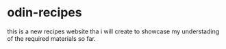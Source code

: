 # odin-recipes


this is a new recipes website tha i will create to showcase my understading of the required materials so far.

